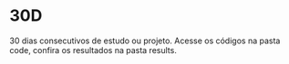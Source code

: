 <h1>30D</h1>
<p>
30 dias consecutivos de estudo ou projeto. Acesse os códigos na pasta code, confira os resultados na pasta results.
</p>
